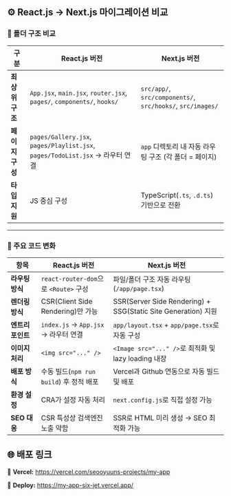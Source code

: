 ## ⚙️ React.js → Next.js 마이그레이션 비교

### 📁 폴더 구조 비교

| 구분 | React.js 버전 | Next.js 버전 |
|------|-------------------------------------------------------------|--------------------------------|
| **최상위 구조** | `App.jsx`, `main.jsx`, `router.jsx`, `pages/`, `components/`, `hooks/` | `src/app/`, `src/components/`, `src/hooks/`, `src/images/` |
| **페이지 구성** | `pages/Gallery.jsx`, `pages/Playlist.jsx`, `pages/TodoList.jsx` → 라우터 연결 | `app` 디렉토리 내 자동 라우팅 구조 (각 폴더 = 페이지) |
| **타입 지원** | JS 중심 구성 | TypeScript(`.ts`, `.d.ts`) 기반으로 전환 |

---

### 🔄 주요 코드 변화

| 항목 | React.js 버전 | Next.js 버전 |
|------|----------------|---------------|
| **라우팅 방식** | `react-router-dom`으로 `<Route>` 구성 | 파일/폴더 구조 자동 라우팅 (`/app/page.tsx`) |
| **렌더링 방식** | CSR(Client Side Rendering)만 가능 | SSR(Server Side Rendering) + SSG(Static Site Generation) 지원 |
| **엔트리 포인트** | `index.js` → `App.jsx` → 라우터 연결 | `app/layout.tsx` + `app/page.tsx`로 자동 구성 |
| **이미지 처리** | `<img src="..." />` | `<Image src="..." />`로 최적화 및 lazy loading 내장 |
| **배포 방식** | 수동 빌드(`npm run build`) 후 정적 배포 | Vercel과 Github 연동으로 자동 빌드 및 배포 |
| **환경 설정** | CRA가 설정 자동 처리 | `next.config.js`로 직접 설정 가능 |
| **SEO 대응** | CSR 특성상 검색엔진 노출 약함 | SSR로 HTML 미리 생성 → SEO 최적화 가능 |

## 🌐 배포 링크  

🔗 **Vercel:** https://vercel.com/seooyuuns-projects/my-app

🔗 **Deploy:** https://my-app-six-jet.vercel.app/
